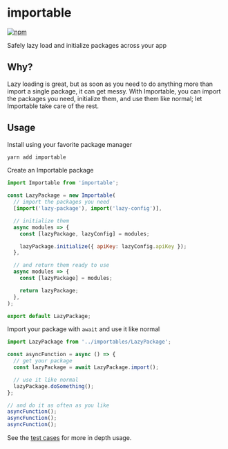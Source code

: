 # importable

[![npm](https://img.shields.io/npm/v/importable.svg)](https://www.npmjs.com/package/importable)

Safely lazy load and initialize packages across your app

## Why?

Lazy loading is great, but as soon as you need to do anything more than import a single package, it can get messy. With Importable, you can import the packages you need, initialize them, and use them like normal; let Importable take care of the rest.

## Usage

Install using your favorite package manager

```bash
yarn add importable
```

Create an Importable package

```js
import Importable from 'importable';

const LazyPackage = new Importable(
  // import the packages you need
  [import('lazy-package'), import('lazy-config')],

  // initialize them
  async modules => {
    const [lazyPackage, lazyConfig] = modules;

    lazyPackage.initialize({ apiKey: lazyConfig.apiKey });
  },

  // and return them ready to use
  async modules => {
    const [lazyPackage] = modules;

    return lazyPackage;
  },
);

export default LazyPackage;
```

Import your package with `await` and use it like normal

```js
import LazyPackage from '../importables/LazyPackage';

const asyncFunction = async () => {
  // get your package
  const lazyPackage = await LazyPackage.import();

  // use it like normal
  lazyPackage.doSomething();
};

// and do it as often as you like
asyncFunction();
asyncFunction();
asyncFunction();
```

See the [test cases](https://github.com/michaelwm/importable/blob/master/src/Importable.test.js) for more in depth usage.
